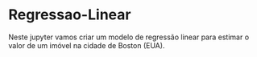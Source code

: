 # Regressao-Linear
Neste jupyter vamos criar um modelo de regressão linear para estimar o valor de um imóvel na cidade de Boston (EUA).
